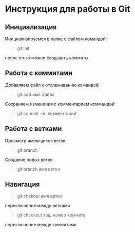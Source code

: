 # Инструкция для работы в Git

## Инициализация

Инициализируемся в папке с файлом командой:

>git init

после этого можно создавать коммиты

## Работа с коммитами

Добавляем файл к отслеживанию командой:

>git add имя файла

Сохраняем изменения с комментарием коммандой:

>git commit -m 'комментарий'

## Работа с ветками

Просмотр имеющихся веток:

>git branch

Создание новых веток:

>git branch  имя ветки


## Навигация

>git chekout имя ветки 

переключение между ветками

>git checkout хэш номер коммита

переключение между коммитами